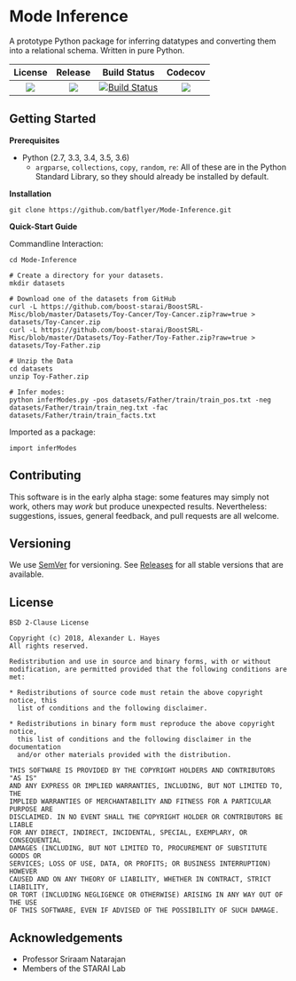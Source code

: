 # Mode Inference

A prototype Python package for inferring datatypes and converting them into a relational schema. Written in pure Python.

| License | Release | Build Status | Codecov |
| :---: | :---: | :---: | :---: |
| [![][license img]][license] | [![][release img]][release] | [![Build Status](https://travis-ci.org/batflyer/Mode-Inference.svg?branch=master)](https://travis-ci.org/batflyer/Mode-Inference) | [![][codecov img]][codecov link] |

## Getting Started

**Prerequisites**

* Python (2.7, 3.3, 3.4, 3.5, 3.6)
  * `argparse`, `collections`, `copy`, `random`, `re`: All of these are in the Python Standard Library, so they should already be installed by default.
  
**Installation**

```
git clone https://github.com/batflyer/Mode-Inference.git
```

**Quick-Start Guide**

Commandline Interaction:

```
cd Mode-Inference

# Create a directory for your datasets.
mkdir datasets

# Download one of the datasets from GitHub
curl -L https://github.com/boost-starai/BoostSRL-Misc/blob/master/Datasets/Toy-Cancer/Toy-Cancer.zip?raw=true > datasets/Toy-Cancer.zip
curl -L https://github.com/boost-starai/BoostSRL-Misc/blob/master/Datasets/Toy-Father/Toy-Father.zip?raw=true > datasets/Toy-Father.zip

# Unzip the Data
cd datasets
unzip Toy-Father.zip

# Infer modes:
python inferModes.py -pos datasets/Father/train/train_pos.txt -neg datasets/Father/train/train_neg.txt -fac datasets/Father/train/train_facts.txt
```

Imported as a package:

```
import inferModes
```

## Contributing

This software is in the early alpha stage: some features may simply not work, others may *work* but produce unexpected results. Nevertheless: suggestions, issues, general feedback, and pull requests are all welcome.

## Versioning

We use [SemVer](http://semver.org/) for versioning. See [Releases](https://github.com/batflyer/Mode-Inference/releases) for all stable versions that are available.

## License

    BSD 2-Clause License
    
    Copyright (c) 2018, Alexander L. Hayes
    All rights reserved.
    
    Redistribution and use in source and binary forms, with or without
    modification, are permitted provided that the following conditions are met:
    
    * Redistributions of source code must retain the above copyright notice, this
      list of conditions and the following disclaimer.
    
    * Redistributions in binary form must reproduce the above copyright notice,
      this list of conditions and the following disclaimer in the documentation
      and/or other materials provided with the distribution.
    
    THIS SOFTWARE IS PROVIDED BY THE COPYRIGHT HOLDERS AND CONTRIBUTORS "AS IS"
    AND ANY EXPRESS OR IMPLIED WARRANTIES, INCLUDING, BUT NOT LIMITED TO, THE
    IMPLIED WARRANTIES OF MERCHANTABILITY AND FITNESS FOR A PARTICULAR PURPOSE ARE
    DISCLAIMED. IN NO EVENT SHALL THE COPYRIGHT HOLDER OR CONTRIBUTORS BE LIABLE
    FOR ANY DIRECT, INDIRECT, INCIDENTAL, SPECIAL, EXEMPLARY, OR CONSEQUENTIAL
    DAMAGES (INCLUDING, BUT NOT LIMITED TO, PROCUREMENT OF SUBSTITUTE GOODS OR
    SERVICES; LOSS OF USE, DATA, OR PROFITS; OR BUSINESS INTERRUPTION) HOWEVER
    CAUSED AND ON ANY THEORY OF LIABILITY, WHETHER IN CONTRACT, STRICT LIABILITY,
    OR TORT (INCLUDING NEGLIGENCE OR OTHERWISE) ARISING IN ANY WAY OUT OF THE USE
    OF THIS SOFTWARE, EVEN IF ADVISED OF THE POSSIBILITY OF SUCH DAMAGE.

## Acknowledgements

* Professor Sriraam Natarajan
* Members of the STARAI Lab

[license]:LICENSE
[license img]:https://img.shields.io/github/license/batflyer/Mode-Inference.svg

[release]:https://github.com/batflyer/Mode-Inference/releases
[release img]:https://img.shields.io/github/tag/batflyer/Mode-Inference.svg

[codecov img]:https://codecov.io/gh/batflyer/Mode-Inference/branch/master/graphs/badge.svg?branch=master
[codecov link]:https://codecov.io/gh/batflyer/Mode-Inference?branch=master

